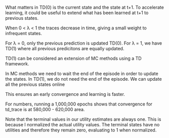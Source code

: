 
What matters in TD(0) is the current state and the state at t+1. To accelerate learning, it could be useful to extend what has been learned at t+1 to previous states.

When 0 < λ < 1 the traces decrease in time, giving a small weight to infrequent states.

For λ = 0, only the previous prediction is updated TD(0).
For λ = 1, we have TD(1) where all previous predicitons are equally updated.

TD(1) can be considered an extension of MC methods using a TD framework. 

In MC methods we need to wait the end of the episode in order to update the states. 
In TD(1), we do not need the end of the episode. We can update all the previous states online

This ensures an early convergence and learning is faster.

For numbers, running a 1,000,000 epochs shows that convergence for td_trace is at 580,000 - 620,000 area.

Note that the terminal values in our utility estimates are always one. This is because I normalized the actual utility values. The terminal states have no utilities and therefore they remain zero, evaluating to 1 when normalized.
